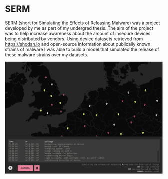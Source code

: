 # SERM
SERM (short for Simulating the Effects of Releasing Malware) was a project developed by me as part of my undergrad thesis. The aim of the project was to help increase awareness about the amount of insecure devices being distributed by vendors. Using device datasets retrieved from https://shodan.io and open-source information about publically known strains of malware I was able to build a model that simulated the release of these malware strains over my datasets.

![Preview of a simulation](./preview/during-simulation.png)
